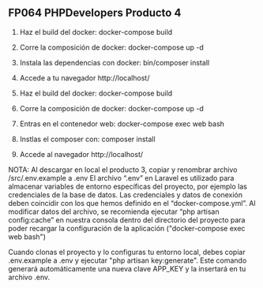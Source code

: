## FP064 PHPDevelopers Producto 4

1. Haz el build del docker: docker-compose build
2. Corre la composición de docker: docker-compose up -d
3. Instala las dependencias con docker: bin/composer install
4. Accede a tu navegador http://localhost/


1. Haz el build del docker: docker-compose build
2. Corre la composición de docker: docker-compose up -d
3. Entras en el contenedor web: docker-compose exec web bash
4. Instlas el composer con: composer install
5. Accede al navegador http://localhost/

NOTA:
Al descargar en local el producto 3, copiar y renombrar archivo /src/.env.example a .env
El archivo “.env” en Laravel es utilizado para almacenar variables de entorno específicas del proyecto, por ejemplo las credenciales de la base de datos.
Las credenciales y datos de conexión deben coincidir con los que hemos definido en el “docker-compose.yml”. 
Al modificar datos del archivo, se recomienda ejecutar “php artisan config:cache” en nuestra consola dentro del directorio del proyecto para poder recargar la configuración de la aplicación ("docker-compose exec web bash")

Cuando clonas el proyecto y lo configuras tu entorno local, debes copiar .env.example a .env y ejecutar "php artisan key:generate". Este comando generará automáticamente una nueva clave APP_KEY y la insertará en tu archivo .env.
